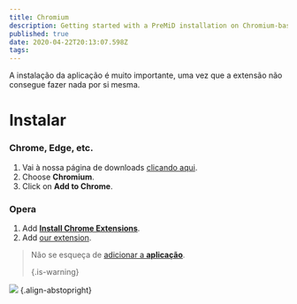 ```yaml
---
title: Chromium
description: Getting started with a PreMiD installation on Chromium-based browsers
published: true
date: 2020-04-22T20:13:07.598Z
tags:
---
```


A instalação da aplicação é muito importante, uma vez que a extensão não consegue fazer nada por si mesma.

# Instalar
### Chrome, Edge, etc.
1. Vai à nossa página de downloads [clicando aqui](https://premid.app/downloads).
2. Choose **Chromium**.
3. Click on **Add to Chrome**.

### Opera
1. Add **[Install Chrome Extensions](https://addons.opera.com/en/extensions/details/install-chrome-extensions/)**.
2. Add [our extension](https://premid.app/downloads).

> Não se esqueça de [adicionar a **aplicação**](/install). 
> 
> {.is-warning}

![](https://img.icons8.com/color/2x/chrome.png) {.align-abstopright}